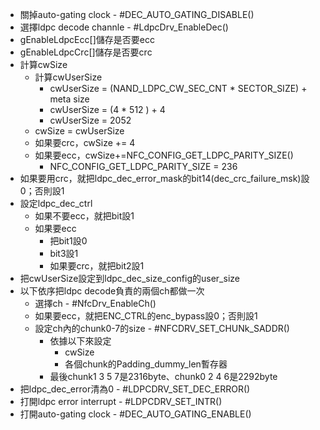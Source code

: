 - 關掉auto-gating clock - #DEC_AUTO_GATING_DISABLE()
- 選擇ldpc decode channle - #LdpcDrv_EnableDec()
- gEnableLdpcEcc[]儲存是否要ecc
- gEnableLdpcCrc[]儲存是否要crc
- 計算cwSize
	- 計算cwUserSize
		- cwUserSize = (NAND_LDPC_CW_SEC_CNT * SECTOR_SIZE) + meta size
		- cwUserSize = (4                                             * 512                 ) + 4
		- cwUserSize = 2052
	- cwSize = cwUserSize
	- 如果要crc，cwSize += 4
	- 如果要ecc，cwSize+=NFC_CONFIG_GET_LDPC_PARITY_SIZE()
		- NFC_CONFIG_GET_LDPC_PARITY_SIZE = 236
- 如果要用crc，就把ldpc_dec_error_mask的bit14(dec_crc_failure_msk)設0；否則設1
- 設定ldpc_dec_ctrl
	- 如果不要ecc，就把bit設1
	- 如果要ecc
		- 把bit1設0
		- bit3設1
		- 如果要crc，就把bit2設1
- 把cwUserSize設定到ldpc_dec_size_config的user_size
- 以下依序把ldpc decode負責的兩個ch都做一次
	- 選擇ch - #NfcDrv_EnableCh()
	- 如果要ecc，就把ENC_CTRL的enc_bypass設0；否則設1
	- 設定ch內的chunk0-7的size - #NFCDRV_SET_CHUNk_SADDR()
		- 依據以下來設定
			- cwSize
			- 各個chunk的Padding_dummy_len暫存器
		- 最後chunk1 3 5 7是2316byte、chunk0 2 4 6是2292byte
- 把ldpc_dec_error清為0 - #LDPCDRV_SET_DEC_ERROR()
- 打開ldpc error interrupt - #LDPCDRV_SET_INTR()
- 打開auto-gating clock - #DEC_AUTO_GATING_ENABLE()